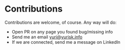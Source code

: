 # Contributions
Contributions are welcome, of course. Any way will do:  
* Open PR on any page you found bug/missing info
* Send me an email yuri@yurisk.info
* If we are connected, send me a message on LinkedIn
